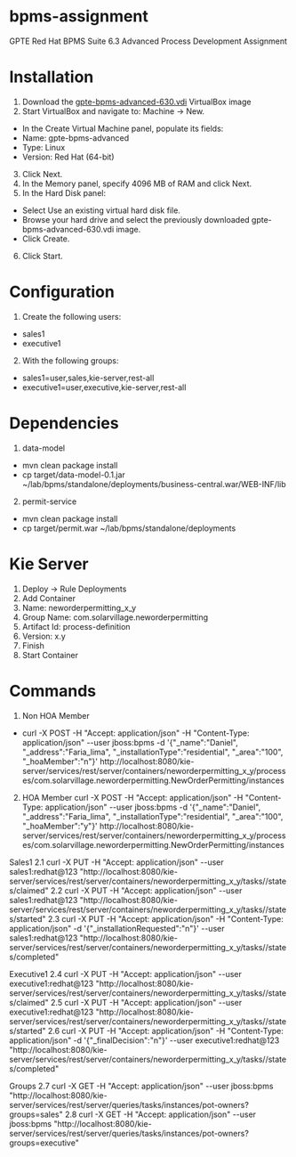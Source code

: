 # bpms-assignment
GPTE Red Hat BPMS Suite 6.3 Advanced Process Development Assignment

Installation
============
1. Download the [gpte-bpms-advanced-630.vdi](https://drive.google.com/open?id=0B8mmXW6hJKdiaVpndWxFV3Nmbkk) VirtualBox image
2. Start VirtualBox and navigate to: Machine → New.
* In the Create Virtual Machine panel, populate its fields:
* Name: gpte-bpms-advanced
* Type: Linux
* Version: Red Hat (64-bit)
3. Click Next.
4. In the Memory panel, specify 4096 MB of RAM and click Next.
5. In the Hard Disk panel:
* Select Use an existing virtual hard disk file.
* Browse your hard drive and select the previously downloaded gpte-bpms-advanced-630.vdi image.
* Click Create.
6. Click Start.

Configuration
=============
1. Create the following users:
* sales1
* executive1

2. With the following groups:
* sales1=user,sales,kie-server,rest-all
* executive1=user,executive,kie-server,rest-all

Dependencies
============
1. data-model
* mvn clean package install
* cp target/data-model-0.1.jar ~/lab/bpms/standalone/deployments/business-central.war/WEB-INF/lib

2. permit-service
* mvn clean package install
* cp target/permit.war ~/lab/bpms/standalone/deployments

Kie Server
==========
1. Deploy -> Rule Deployments
2. Add Container
3. Name: neworderpermitting_x_y
4. Group Name: com.solarvillage.neworderpermitting
5. Artifact Id: process-definition
6. Version: x.y
7. Finish
8. Start Container

Commands
========
1. Non HOA Member
- curl -X POST -H "Accept: application/json" -H "Content-Type: application/json" --user jboss:bpms -d '{"_name":"Daniel", "_address":"Faria_lima", "_installationType":"residential", "_area":"100", "_hoaMember":"n"}' http://localhost:8080/kie-server/services/rest/server/containers/neworderpermitting_x_y/processes/com.solarvillage.neworderpermitting.NewOrderPermitting/instances

2. HOA Member
curl -X POST -H "Accept: application/json" -H "Content-Type: application/json" --user jboss:bpms -d '{"_name":"Daniel", "_address":"Faria_lima", "_installationType":"residential", "_area":"100", "_hoaMember":"y"}' http://localhost:8080/kie-server/services/rest/server/containers/neworderpermitting_x_y/processes/com.solarvillage.neworderpermitting.NewOrderPermitting/instances

Sales1
2.1 curl -X PUT -H "Accept: application/json" --user sales1:redhat@123 "http://localhost:8080/kie-server/services/rest/server/containers/neworderpermitting_x_y/tasks/<ID>/states/claimed"
2.2 curl -X PUT -H "Accept: application/json" --user sales1:redhat@123 "http://localhost:8080/kie-server/services/rest/server/containers/neworderpermitting_x_y/tasks/<ID>/states/started"
2.3 curl -X PUT -H "Accept: application/json" -H "Content-Type: application/json" -d '{"_installationRequested":"n"}' --user sales1:redhat@123 "http://localhost:8080/kie-server/services/rest/server/containers/neworderpermitting_x_y/tasks/<ID>/states/completed"

Executive1
2.4 curl -X PUT -H "Accept: application/json" --user executive1:redhat@123 "http://localhost:8080/kie-server/services/rest/server/containers/neworderpermitting_x_y/tasks/<ID>/states/claimed"
2.5 curl -X PUT -H "Accept: application/json" --user executive1:redhat@123 "http://localhost:8080/kie-server/services/rest/server/containers/neworderpermitting_x_y/tasks/<ID>/states/started"
2.6 curl -X PUT -H "Accept: application/json" -H "Content-Type: application/json" -d '{"_finalDecision":"n"}' --user executive1:redhat@123 "http://localhost:8080/kie-server/services/rest/server/containers/neworderpermitting_x_y/tasks/<ID>/states/completed"

Groups
2.7 curl -X GET -H "Accept: application/json" --user jboss:bpms "http://localhost:8080/kie-server/services/rest/server/queries/tasks/instances/pot-owners?groups=sales"
2.8 curl -X GET -H "Accept: application/json" --user jboss:bpms "http://localhost:8080/kie-server/services/rest/server/queries/tasks/instances/pot-owners?groups=executive"



